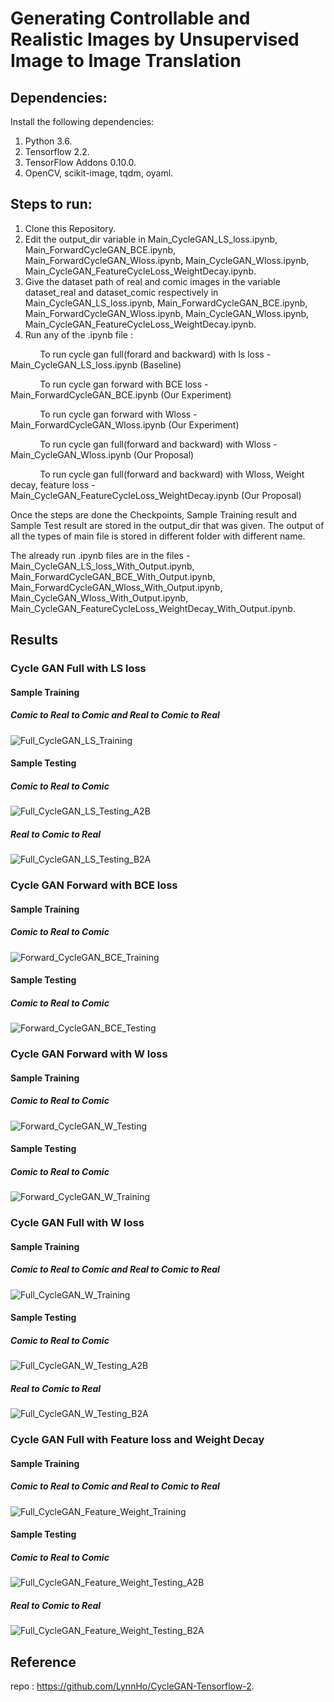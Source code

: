 # Generating Controllable and Realistic Images by Unsupervised Image to Image Translation

## Dependencies:

Install the following dependencies:

1. Python 3.6.
2. Tensorflow 2.2.
3. TensorFlow Addons 0.10.0.
4. OpenCV, scikit-image, tqdm, oyaml.

## Steps to run:

1. Clone this Repository.
2. Edit the output_dir variable in Main_CycleGAN_LS_loss.ipynb, Main_ForwardCycleGAN_BCE.ipynb, Main_ForwardCycleGAN_Wloss.ipynb, Main_CycleGAN_Wloss.ipynb, Main_CycleGAN_FeatureCycleLoss_WeightDecay.ipynb.
3. Give the dataset path of real and comic images in the variable dataset_real and dataset_comic respectively in Main_CycleGAN_LS_loss.ipynb, Main_ForwardCycleGAN_BCE.ipynb, Main_ForwardCycleGAN_Wloss.ipynb, Main_CycleGAN_Wloss.ipynb, Main_CycleGAN_FeatureCycleLoss_WeightDecay.ipynb.
4. Run any of the .ipynb file :

&nbsp;&nbsp;&nbsp;&nbsp;&nbsp;&nbsp;&nbsp;&nbsp;&nbsp;&nbsp;&nbsp;&nbsp;To run cycle gan full(forard and backward) with ls loss - Main_CycleGAN_LS_loss.ipynb (Baseline)

&nbsp;&nbsp;&nbsp;&nbsp;&nbsp;&nbsp;&nbsp;&nbsp;&nbsp;&nbsp;&nbsp;&nbsp;To run cycle gan forward with BCE loss - Main_ForwardCycleGAN_BCE.ipynb (Our Experiment)

&nbsp;&nbsp;&nbsp;&nbsp;&nbsp;&nbsp;&nbsp;&nbsp;&nbsp;&nbsp;&nbsp;&nbsp;To run cycle gan forward with Wloss - Main_ForwardCycleGAN_Wloss.ipynb (Our Experiment)

&nbsp;&nbsp;&nbsp;&nbsp;&nbsp;&nbsp;&nbsp;&nbsp;&nbsp;&nbsp;&nbsp;&nbsp;To run cycle gan full(forward and backward) with Wloss - Main_CycleGAN_Wloss.ipynb (Our Proposal)

&nbsp;&nbsp;&nbsp;&nbsp;&nbsp;&nbsp;&nbsp;&nbsp;&nbsp;&nbsp;&nbsp;&nbsp;To run cycle gan full(forward and backward) with Wloss, Weight decay, feature loss - Main_CycleGAN_FeatureCycleLoss_WeightDecay.ipynb (Our Proposal)



Once the steps are done the Checkpoints, Sample Training result and Sample Test result are stored in the output_dir that was given. The output of all the types of main file is stored in different folder with different name.

The already run .ipynb files are in the files - Main_CycleGAN_LS_loss_With_Output.ipynb, Main_ForwardCycleGAN_BCE_With_Output.ipynb, Main_ForwardCycleGAN_Wloss_With_Output.ipynb, Main_CycleGAN_Wloss_With_Output.ipynb, Main_CycleGAN_FeatureCycleLoss_WeightDecay_With_Output.ipynb.

## Results

### Cycle GAN Full with LS loss
#### Sample Training
##### Comic to Real to Comic and Real to Comic to Real
![Full_CycleGAN_LS_Training](/uploads/67125bf52ef664569641699139f0d1c1/Full_CycleGAN_LS_Training.PNG)
#### Sample Testing
##### Comic to Real to Comic
![Full_CycleGAN_LS_Testing_A2B](/uploads/b9239a22b49888675b1b3f8d2e9229fd/Full_CycleGAN_LS_Testing_A2B.PNG)
##### Real to Comic to Real
![Full_CycleGAN_LS_Testing_B2A](/uploads/917f68e633df07979fad7209558bd2be/Full_CycleGAN_LS_Testing_B2A.PNG)


### Cycle GAN Forward with BCE loss
#### Sample Training
##### Comic to Real to Comic
![Forward_CycleGAN_BCE_Training](/uploads/8b41e96d55dfb80fc7afbe2993103489/Forward_CycleGAN_BCE_Training.PNG)
#### Sample Testing
##### Comic to Real to Comic
![Forward_CycleGAN_BCE_Testing](/uploads/aa0c84962f56ceeb34e7702610a3b8bf/Forward_CycleGAN_BCE_Testing.PNG)

### Cycle GAN Forward with W loss
#### Sample Training
##### Comic to Real to Comic
![Forward_CycleGAN_W_Testing](/uploads/6376ac8b85f4d8884de2bce8cfe01452/Forward_CycleGAN_W_Testing.PNG)
#### Sample Testing
##### Comic to Real to Comic
![Forward_CycleGAN_W_Training](/uploads/6731bff202de8c2e045c7f125852fb3d/Forward_CycleGAN_W_Training.PNG)

### Cycle GAN Full with W loss
#### Sample Training
##### Comic to Real to Comic and Real to Comic to Real
![Full_CycleGAN_W_Training](/uploads/26d45012a28e50abfbf8348a4f3b3ec8/Full_CycleGAN_W_Training.PNG)
#### Sample Testing
##### Comic to Real to Comic
![Full_CycleGAN_W_Testing_A2B](/uploads/90622d80cf4538161b04f3792791bc36/Full_CycleGAN_W_Testing_A2B.PNG)
##### Real to Comic to Real
![Full_CycleGAN_W_Testing_B2A](/uploads/35e271ed94c45bfdb16912620b97c158/Full_CycleGAN_W_Testing_B2A.PNG)

### Cycle GAN Full with Feature loss and Weight Decay
#### Sample Training
##### Comic to Real to Comic and Real to Comic to Real
![Full_CycleGAN_Feature_Weight_Training](/uploads/951810ce32f609189f54070101939bde/Full_CycleGAN_Feature_Weight_Training.PNG)
#### Sample Testing
##### Comic to Real to Comic
![Full_CycleGAN_Feature_Weight_Testing_A2B](/uploads/fa2f37f2561538969f52810b19ff66ad/Full_CycleGAN_Feature_Weight_Testing_A2B.PNG)
##### Real to Comic to Real
![Full_CycleGAN_Feature_Weight_Testing_B2A](/uploads/2a45e64da2424280949a416833cd2ca1/Full_CycleGAN_Feature_Weight_Testing_B2A.PNG)

## Reference
repo : https://github.com/LynnHo/CycleGAN-Tensorflow-2.
